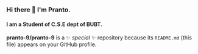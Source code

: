 ### Hi there 👋 I'm Pranto.
#### I am a Student of C.S.E dept of BUBT.



**pranto-9/pranto-9** is a ✨ _special_ ✨ repository because its `README.md` (this file) appears on your GitHub profile.



